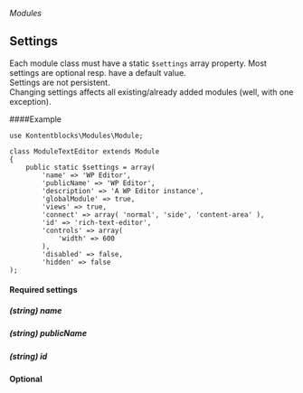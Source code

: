 *Modules*

## Settings

Each module class must have a static `$settings` array property. Most settings are optional resp. have a default value.  
Settings are not persistent.  
Changing settings affects all existing/already added modules (well, with one exception).


####Example

    use Kontentblocks\Modules\Module;
    
    class ModuleTextEditor extends Module
    {
        public static $settings = array(
            'name' => 'WP Editor',
            'publicName' => 'WP Editor',
            'description' => 'A WP Editor instance',
            'globalModule' => true,
            'views' => true,
            'connect' => array( 'normal', 'side', 'content-area' ),
            'id' => 'rich-text-editor',
            'controls' => array(
                'width' => 600
            ),
            'disabled' => false,
            'hidden' => false
    );
    
    
#### Required settings

##### (string) name

##### (string) publicName

##### (string) id


#### Optional

